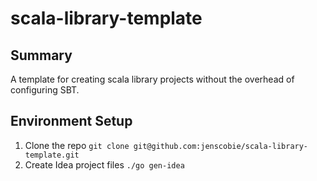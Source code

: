 scala-library-template
======================

## Summary

A template for creating scala library projects without the overhead of configuring SBT.

## Environment Setup

1. Clone the repo ```git clone git@github.com:jenscobie/scala-library-template.git```
2. Create Idea project files ```./go gen-idea```